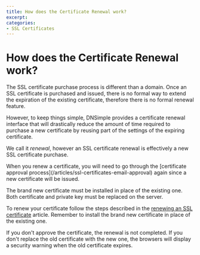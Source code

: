 ```yaml
---
title: How does the Certificate Renewal work?
excerpt: 
categories:
- SSL Certificates
---
```


# How does the Certificate Renewal work?

The SSL certificate purchase process is different than a domain. Once an SSL certificate is purchased and issued, there is no formal way to extend the expiration of the existing certificate, therefore there is no formal renewal feature.

However, to keep things simple, DNSimple provides a certificate renewal interface that will drastically reduce the amount of time required to purchase a new certificate by reusing part of the settings of the expiring certificate.

We call it *renewal*, however an SSL certificate renewal is effectively a new SSL certificate purchase.

<note>
When you renew a certificate, you will need to go through the [certificate approval process](/articles/ssl-certificates-email-approval) again since a new certificate will be issued.

The brand new certificate must be installed in place of the existing one. Both certificate and private key must be replaced on the server.
</note>

To renew your certificate follow the steps described in the [renewing an SSL certificate](/articles/renewing-ssl-certificates/) article. Remember to install the brand new certificate in place of the existing one.

<warning>
If you don't approve the certificate, the renewal is not completed. If you don't replace the old certificate with the new one, the browsers will display a security warning when the old certificate expires.
</warning>
